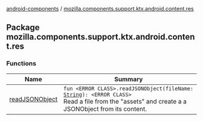 [android-components](../index.md) / [mozilla.components.support.ktx.android.content.res](./index.md)

## Package mozilla.components.support.ktx.android.content.res

### Functions

| Name | Summary |
|---|---|
| [readJSONObject](read-j-s-o-n-object.md) | `fun <ERROR CLASS>.readJSONObject(fileName: `[`String`](https://kotlinlang.org/api/latest/jvm/stdlib/kotlin/-string/index.html)`): <ERROR CLASS>`<br>Read a file from the "assets" and create a a JSONObject from its content. |
